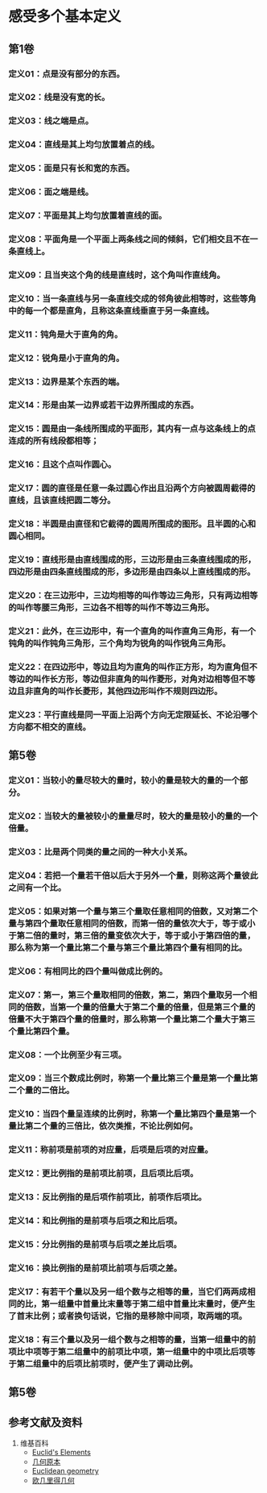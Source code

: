 # 感受多个基本定义

## 第1卷

### 定义01：点是没有部分的东西。
### 定义02：线是没有宽的长。
### 定义03：线之端是点。
### 定义04：直线是其上均匀放置着点的线。
### 定义05：面是只有长和宽的东西。
### 定义06：面之端是线。
### 定义07：平面是其上均匀放置着直线的面。
### 定义08：平面角是一个平面上两条线之间的倾斜，它们相交且不在一条直线上。
### 定义09：且当夹这个角的线是直线时，这个角叫作直线角。
### 定义10：当一条直线与另一条直线交成的邻角彼此相等时，这些等角中的每一个都是直角，且称这条直线垂直于另一条直线。
### 定义11：钝角是大于直角的角。
### 定义12：锐角是小于直角的角。
### 定义13：边界是某个东西的端。
### 定义14：形是由某一边界或若干边界所围成的东西。
### 定义15：圆是由一条线所围成的平面形，其内有一点与这条线上的点连成的所有线段都相等；
### 定义16：且这个点叫作圆心。
### 定义17：圆的直径是任意一条过圆心作出且沿两个方向被圆周截得的直线，且该直线把圆二等分。
### 定义18：半圆是由直径和它截得的圆周所围成的图形。且半圆的心和圆心相同。
### 定义19：直线形是由直线围成的形，三边形是由三条直线围成的形，四边形是由四条直线围成的形，多边形是由四条以上直线围成的形。
### 定义20：在三边形中，三边均相等的叫作等边三角形，只有两边相等的叫作等腰三角形，三边各不相等的叫作不等边三角形。
### 定义21：此外，在三边形中，有一个直角的叫作直角三角形，有一个钝角的叫作钝角三角形，三个角均为锐角的叫作锐角三角形。
### 定义22：在四边形中，等边且均为直角的叫作正方形，均为直角但不等边的叫作长方形，等边但非直角的叫作菱形，对角对边相等但不等边且非直角的叫作长菱形，其他四边形叫作不规则四边形。
### 定义23：平行直线是同一平面上沿两个方向无定限延长、不论沿哪个方向都不相交的直线。

## 第5卷

### 定义01：当较小的量尽较大的量时，较小的量是较大的量的一个部分。
### 定义02：当较大的量被较小的量量尽时，较大的量是较小的量的一个倍量。
### 定义03：比是两个同类的量之间的一种大小关系。
### 定义04：若把一个量若干倍以后大于另外一个量，则称这两个量彼此之间有一个比。
### 定义05：如果对第一个量与第三个量取任意相同的倍数，又对第二个量与第四个量取任意相同的倍数，而第一倍的量依次大于，等于或小于第二倍的量时，第三倍的量变依次大于，等于或小于第四倍的量，那么称为第一个量比第二个量与第三个量比第四个量有相同的比。
### 定义06：有相同比的四个量叫做成比例的。
### 定义07：第一，第三个量取相同的倍数，第二，第四个量取另一个相同的倍数，当第一个量的倍量大于第二个量的倍量，但是第三个量的倍量不大于第四个量的倍量时，那么称第一个量比第二个量大于第三个量比第四个量。
### 定义08：一个比例至少有三项。
### 定义09：当三个数成比例时，称第一个量比第三个量是第一个量比第二个量的二倍比。
### 定义10：当四个量呈连续的比例时，称第一个量比第四个量是第一个量比第二个量的三倍比，依次类推，不论比例如何。
### 定义11：称前项是前项的对应量，后项是后项的对应量。
### 定义12：更比例指的是前项比前项，且后项比后项。
### 定义13：反比例指的是后项作前项比，前项作后项比。
### 定义14：和比例指的是前项与后项之和比后项。
### 定义15：分比例指的是前项与后项之差比后项。
### 定义16：换比例指的是前项比前项与后项之差。
### 定义17：有若干个量以及另一组个数与之相等的量，当它们两两成相同的比，第一组量中首量比末量等于第二组中首量比末量时，便产生了首末比例；或者换句话说，它指的是移除中间项，取两端的项。
### 定义18：有三个量以及另一组个数与之相等的量，当第一组量中的前项比中项等于第二组量中的前项比中项，第一组量中的中项比后项等于第二组量中的后项比前项时，便产生了调动比例。

## 第5卷



## 参考文献及资料

1. 维基百科
	- [Euclid's Elements](https://en.wikipedia.org/wiki/Euclid%27s_Elements) 
	- [几何原本](https://zh.wikipedia.org/wiki/%E5%87%A0%E4%BD%95%E5%8E%9F%E6%9C%AC) 
	- [Euclidean geometry](https://en.wikipedia.org/wiki/Euclidean_geometry) 
	- [欧几里得几何](https://zh.wikipedia.org/wiki/%E6%AC%A7%E5%87%A0%E9%87%8C%E5%BE%97%E5%87%A0%E4%BD%95) 



